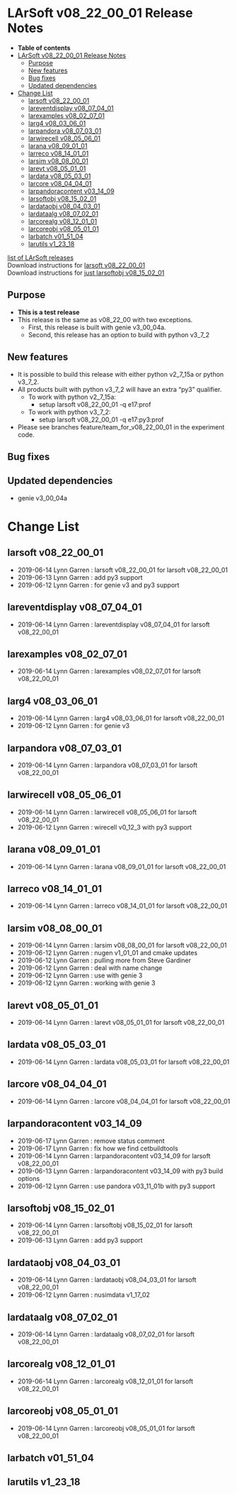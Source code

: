 LArSoft v08\_22\_00\_01 Release Notes
=============================================================================

-   **Table of contents**
-   [LArSoft v08\_22\_00\_01 Release Notes](#LArSoft-v08_22_00_01-Release-Notes)
    -   [Purpose](#Purpose)
    -   [New features](#New-features)
    -   [Bug fixes](#Bug-fixes)
    -   [Updated dependencies](#Updated-dependencies)
-   [Change List](#Change-List)
    -   [larsoft v08\_22\_00\_01](#larsoft-v08_22_00_01)
    -   [lareventdisplay v08\_07\_04\_01](#lareventdisplay-v08_07_04_01)
    -   [larexamples v08\_02\_07\_01](#larexamples-v08_02_07_01)
    -   [larg4 v08\_03\_06\_01](#larg4-v08_03_06_01)
    -   [larpandora v08\_07\_03\_01](#larpandora-v08_07_03_01)
    -   [larwirecell v08\_05\_06\_01](#larwirecell-v08_05_06_01)
    -   [larana v08\_09\_01\_01](#larana-v08_09_01_01)
    -   [larreco v08\_14\_01\_01](#larreco-v08_14_01_01)
    -   [larsim v08\_08\_00\_01](#larsim-v08_08_00_01)
    -   [larevt v08\_05\_01\_01](#larevt-v08_05_01_01)
    -   [lardata v08\_05\_03\_01](#lardata-v08_05_03_01)
    -   [larcore v08\_04\_04\_01](#larcore-v08_04_04_01)
    -   [larpandoracontent v03\_14\_09](#larpandoracontent-v03_14_09)
    -   [larsoftobj v08\_15\_02\_01](#larsoftobj-v08_15_02_01)
    -   [lardataobj v08\_04\_03\_01](#lardataobj-v08_04_03_01)
    -   [lardataalg v08\_07\_02\_01](#lardataalg-v08_07_02_01)
    -   [larcorealg v08\_12\_01\_01](#larcorealg-v08_12_01_01)
    -   [larcoreobj v08\_05\_01\_01](#larcoreobj-v08_05_01_01)
    -   [larbatch v01\_51\_04](#larbatch-v01_51_04)
    -   [larutils v1\_23\_18](#larutils-v1_23_18)

[list of LArSoft releases](LArSoft_release_list)\
Download instructions for [larsoft v08\_22\_00\_01](http://scisoft.fnal.gov/scisoft/bundles/larsoft/v08_22_00_01/larsoft-v08_22_00_01.html)\
Download instructions for [just larsoftobj v08\_15\_02\_01](http://scisoft.fnal.gov/scisoft/bundles/larsoftobj/v08_15_02_01/larsoftobj-v08_15_02_01.html)

Purpose
--------------------

-   **This is a test release**
-   This release is the same as v08\_22\_00 with two exceptions.
    -   First, this release is built with genie v3\_00\_04a.
    -   Second, this release has an option to build with python v3\_7\_2

New features
------------------------------

-   It is possible to build this release with either python v2\_7\_15a or python v3\_7\_2.
-   All products built with python v3\_7\_2 will have an extra “py3” qualifier.
    -   To work with python v2\_7\_15a:
        -   setup larsoft v08\_22\_00\_01 -q e17:prof
    -   To work with python v3\_7\_2:
        -   setup larsoft v08\_22\_00\_01 -q e17:py3:prof
-   Please see branches feature/team\_for\_v08\_22\_00\_01 in the experiment code.

Bug fixes
------------------------

Updated dependencies
----------------------------------------------

-   genie v3\_00\_04a

Change List
============================

larsoft v08\_22\_00\_01
-------------------------------------------------

-   2019-06-14 Lynn Garren : larsoft v08\_22\_00\_01 for larsoft v08\_22\_00\_01
-   2019-06-13 Lynn Garren : add py3 support
-   2019-06-12 Lynn Garren : for genie v3 and py3 support

lareventdisplay v08\_07\_04\_01
-----------------------------------------------------------------

-   2019-06-14 Lynn Garren : lareventdisplay v08\_07\_04\_01 for larsoft v08\_22\_00\_01

larexamples v08\_02\_07\_01
---------------------------------------------------------

-   2019-06-14 Lynn Garren : larexamples v08\_02\_07\_01 for larsoft v08\_22\_00\_01

larg4 v08\_03\_06\_01
---------------------------------------------

-   2019-06-14 Lynn Garren : larg4 v08\_03\_06\_01 for larsoft v08\_22\_00\_01
-   2019-06-12 Lynn Garren : for genie v3

larpandora v08\_07\_03\_01
-------------------------------------------------------

-   2019-06-14 Lynn Garren : larpandora v08\_07\_03\_01 for larsoft v08\_22\_00\_01

larwirecell v08\_05\_06\_01
---------------------------------------------------------

-   2019-06-14 Lynn Garren : larwirecell v08\_05\_06\_01 for larsoft v08\_22\_00\_01
-   2019-06-12 Lynn Garren : wirecell v0\_12\_3 with py3 support

larana v08\_09\_01\_01
-----------------------------------------------

-   2019-06-14 Lynn Garren : larana v08\_09\_01\_01 for larsoft v08\_22\_00\_01

larreco v08\_14\_01\_01
-------------------------------------------------

-   2019-06-14 Lynn Garren : larreco v08\_14\_01\_01 for larsoft v08\_22\_00\_01

larsim v08\_08\_00\_01
-----------------------------------------------

-   2019-06-14 Lynn Garren : larsim v08\_08\_00\_01 for larsoft v08\_22\_00\_01
-   2019-06-12 Lynn Garren : nugen v1\_01\_01 and cmake updates
-   2019-06-12 Lynn Garren : pulling more from Steve Gardiner
-   2019-06-12 Lynn Garren : deal with name change
-   2019-06-12 Lynn Garren : use with genie 3
-   2019-06-12 Lynn Garren : working with genie 3

larevt v08\_05\_01\_01
-----------------------------------------------

-   2019-06-14 Lynn Garren : larevt v08\_05\_01\_01 for larsoft v08\_22\_00\_01

lardata v08\_05\_03\_01
-------------------------------------------------

-   2019-06-14 Lynn Garren : lardata v08\_05\_03\_01 for larsoft v08\_22\_00\_01

larcore v08\_04\_04\_01
-------------------------------------------------

-   2019-06-14 Lynn Garren : larcore v08\_04\_04\_01 for larsoft v08\_22\_00\_01

larpandoracontent v03\_14\_09
--------------------------------------------------------------

-   2019-06-17 Lynn Garren : remove status comment
-   2019-06-17 Lynn Garren : fix how we find cetbuildtools
-   2019-06-14 Lynn Garren : larpandoracontent v03\_14\_09 for larsoft v08\_22\_00\_01
-   2019-06-13 Lynn Garren : larpandoracontent v03\_14\_09 with py3 build options
-   2019-06-12 Lynn Garren : use pandora v03\_11\_01b with py3 support

larsoftobj v08\_15\_02\_01
-------------------------------------------------------

-   2019-06-14 Lynn Garren : larsoftobj v08\_15\_02\_01 for larsoft v08\_22\_00\_01
-   2019-06-13 Lynn Garren : add py3 support

lardataobj v08\_04\_03\_01
-------------------------------------------------------

-   2019-06-14 Lynn Garren : lardataobj v08\_04\_03\_01 for larsoft v08\_22\_00\_01
-   2019-06-12 Lynn Garren : nusimdata v1\_17\_02

lardataalg v08\_07\_02\_01
-------------------------------------------------------

-   2019-06-14 Lynn Garren : lardataalg v08\_07\_02\_01 for larsoft v08\_22\_00\_01

larcorealg v08\_12\_01\_01
-------------------------------------------------------

-   2019-06-14 Lynn Garren : larcorealg v08\_12\_01\_01 for larsoft v08\_22\_00\_01

larcoreobj v08\_05\_01\_01
-------------------------------------------------------

-   2019-06-14 Lynn Garren : larcoreobj v08\_05\_01\_01 for larsoft v08\_22\_00\_01

larbatch v01\_51\_04
--------------------------------------------

larutils v1\_23\_18
------------------------------------------
